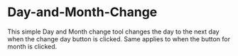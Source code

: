 # Day-and-Month-Change
This simple Day and Month change tool changes the day to the next day when the change day button is clicked. Same applies to when the button for month is clicked.
